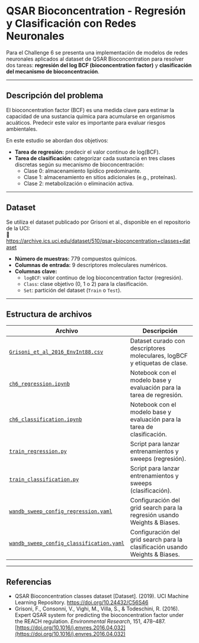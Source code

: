 # QSAR Bioconcentration - Regresión y Clasificación con Redes Neuronales

Para el Challenge 6 se presenta una implementación de modelos de redes neuronales aplicados al dataset de QSAR Bioconcentration para resolver dos tareas: **regresión del log BCF (bioconcentration factor)** y **clasificación del mecanismo de bioconcentración**.

---

## Descripción del problema

El bioconcentration factor (BCF) es una medida clave para estimar la capacidad de una sustancia química para acumularse en organismos acuáticos. Predecir este valor es importante para evaluar riesgos ambientales.

En este estudio se abordan dos objetivos:

- **Tarea de regresión:** predecir el valor continuo de log(BCF).
- **Tarea de clasificación:** categorizar cada sustancia en tres clases discretas según su mecanismo de bioconcentración:
  - Clase 0: almacenamiento lipídico predominante.
  - Clase 1: almacenamiento en sitios adicionales (e.g., proteínas).
  - Clase 2: metabolización o eliminación activa.

---

## Dataset

Se utiliza el dataset publicado por Grisoni et al., disponible en el repositorio de la UCI:  
🔗 https://archive.ics.uci.edu/dataset/510/qsar+bioconcentration+classes+dataset

- **Número de muestras:** 779 compuestos químicos.
- **Columnas de entrada:** 9 descriptores moleculares numéricos.
- **Columnas clave:**
  - `logBCF`: valor continuo de log bioconcentration factor (regresión).
  - `Class`: clase objetivo (0, 1 o 2) para la clasificación.
  - `Set`: partición del dataset (`Train` o `Test`).

---

## Estructura de archivos

| Archivo | Descripción |
|--------|-------------|
| [`Grisoni_et_al_2016_EnvInt88.csv`](./Grisoni_et_al_2016_EnvInt88.csv) | Dataset curado con descriptores moleculares, logBCF y etiquetas de clase. |
| [`ch6_regression.ipynb`](./ch6_regression.ipynb) | Notebook con el modelo base y evaluación para la tarea de regresión. |
| [`ch6_classification.ipynb`](./ch6_classification.ipynb) | Notebook con el modelo base y evaluación para la tarea de clasificación. |
| [`train_regression.py`](./train_regression.py) | Script para lanzar entrenamientos y sweeps (regresión). |
| [`train_classification.py`](./train_classification.py) | Script para lanzar entrenamientos y sweeps (clasificación). |
| [`wandb_sweep_config_regression.yaml`](./wandb_sweep_config_regression.yaml) | Configuración del grid search para la regresión usando Weights & Biases. |
| [`wandb_sweep_config_classification.yaml`](./wandb_sweep_config_classification.yaml) | Configuración del grid search para la clasificación usando Weights & Biases. |

---

## Referencias

- QSAR Bioconcentration classes dataset [Dataset]. (2019). UCI Machine Learning Repository. https://doi.org/10.24432/C56S46  
- Grisoni, F., Consonni, V., Vighi, M., Villa, S., & Todeschini, R. (2016). Expert QSAR system for predicting the bioconcentration factor under the REACH regulation. *Environmental Research*, 151, 478–487.  
[https://doi.org/10.1016/j.envres.2016.04.032](https://doi.org/10.1016/j.envres.2016.04.032)
